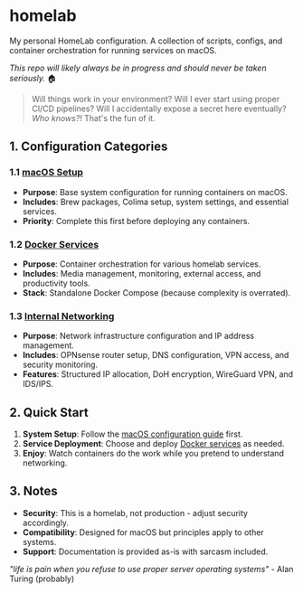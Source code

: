 # homelab

My personal HomeLab configuration. A collection of scripts, configs, and container orchestration for running services on macOS.

_This repo will likely always be in progress and should never be taken seriously._ 🏠

> Will things work in your environment? Will I ever start using proper CI/CD pipelines? Will I accidentally expose a secret here eventually? _Who knows?!_ That's the fun of it.

## 1. Configuration Categories

### 1.1 [macOS Setup](/macos/README.md)

- **Purpose**: Base system configuration for running containers on macOS.
- **Includes**: Brew packages, Colima setup, system settings, and essential services.
- **Priority**: Complete this first before deploying any containers.

### 1.2 [Docker Services](/docker/README.md)

- **Purpose**: Container orchestration for various homelab services.
- **Includes**: Media management, monitoring, external access, and productivity tools.
- **Stack**: Standalone Docker Compose (because complexity is overrated).

### 1.3 [Internal Networking](/network/README.md)

- **Purpose**: Network infrastructure configuration and IP address management.
- **Includes**: OPNsense router setup, DNS configuration, VPN access, and security monitoring.
- **Features**: Structured IP allocation, DoH encryption, WireGuard VPN, and IDS/IPS.

## 2. Quick Start

1. **System Setup**: Follow the [macOS configuration guide](/macos/README.md) first.
2. **Service Deployment**: Choose and deploy [Docker services](/docker/README.md) as needed.
3. **Enjoy**: Watch containers do the work while you pretend to understand networking.

## 3. Notes

- **Security**: This is a homelab, not production - adjust security accordingly.
- **Compatibility**: Designed for macOS but principles apply to other systems.
- **Support**: Documentation is provided as-is with sarcasm included.

_"life is pain when you refuse to use proper server operating systems"_ - Alan Turing (probably)